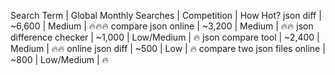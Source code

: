 Search Term | Global Monthly Searches | Competition | How Hot?
json diff | ~6,600 | Medium | 🔥🔥🔥
compare json online | ~3,200 | Medium | 🔥🔥
json difference checker | ~1,000 | Low/Medium | 🔥
json compare tool | ~2,400 | Medium | 🔥🔥
online json diff | ~500 | Low | 🔥
compare two json files online | ~800 | Low/Medium | 🔥